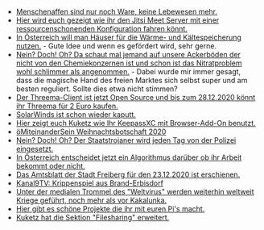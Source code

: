 * [Menschenaffen sind nur noch Ware, keine Lebewesen mehr.](https://netzfrauen.org/2020/12/20/wildlife/)
* [Hier wird euch gezeigt wie ihr den Jitsi Meet Server mit einer ressourcenschonenden Konfiguration fahren könnt.](https://scheible.it/jitsi-meet-ressourcensparend/)
* [In Österreich will man Häuser für die Wärme- und Kältespeicherung nutzen.](https://www.sonnenseite.com/de/energie/gebaeude-werden-speicher-fuer-waerme-aus-erneuerbarer-energie/) - Gute Idee und wenn es gefördert wird, sehr gerne.
* [Nein? Doch! Oh? Da schaut mal jemand auf unsere Ackerböden der nicht von den Chemiekonzernen ist und schon ist das Nitratproblem wohl schlimmer als angenommen.](https://www.sonnenseite.com/de/wissenschaft/europa-nitratprobleme-mehr-als-bislang-angenommen/) - Dabei wurde mir immer gesagt, dass die magische Hand des freien Marktes sich selbst super und am besten reguliert. Sollte dies etwa nicht stimmen?
* [Der Threema-Client ist jetzt Open Source und bis zum 28.12.2020 könnt ihr Threema für 2 Euro kaufen.](https://www.kuketz-blog.de/messenger-threema-client-nun-open-source/)
* [SolarWinds ist schon wieder kaputt.](https://www.bleepingcomputer.com/news/security/new-supernova-backdoor-found-in-solarwinds-cyberattack-analysis/)
* [Hier zeigt euch Kuketz wie Ihr KeepassXC mit Browser-Add-On benutzt.](https://www.kuketz-blog.de/keepassxc-auto-type-und-browser-add-on-im-alltag-nutzen-passwoerter-teil1/)
* [öMiteinanderSein Weihnachtsbotschaft 2020](https://www.youtube.com/watch?v=GvSn0L6gOI8)
* [Nein? Doch! Oh? Der Staatstrojaner wird jeden Tag von der Polizei eingesetzt.](https://netzpolitik.org/2020/justizstatistik-2019-die-polizei-setzt-taeglich-staatstrojaner-ein/)
* [In Österreich entscheidet jetzt ein Algorithmus darüber ob ihr Arbeit bekommt oder nicht.](https://netzpolitik.org/2020/automatisierte-entscheidungen-gericht-macht-weg-fuer-den-ams-algorithmus-wieder-frei/)
* [Das Amtsblatt der Stadt Freiberg für den 23.12.2020 ist erschienen.](https://www.freiberg.de/stadt-und-buerger/aktuelles/amtsblatt?tx_reintdownloadmanager_reintdlm%5Bdownloaduid%5D=5653&cHash=e45d6e80bdeba088265ccc8d8685647f)
* [Kanal9TV: Krippenspiel aus Brand-Erbisdorf](https://www.youtube.com/watch?v=vFI_shbumYw)
* [Unter der medialen Trommel des "Weltvirus" werden weiterhin weltweit Kriege geführt, noch mehr als vor Kakalunka.](https://www.sonnenseite.com/de/wissenschaft/wenn-corona-kriege-befeuert/)
* [Hier gibt es schöne Projekte die ihr mit euren Pi's macht.](https://opensource.com/article/20/12/raspberry-pi)
* [Kuketz hat die Sektion "Filesharing" erweitert.](https://www.kuketz-blog.de/empfehlungsecke/#filesharing)
